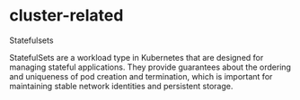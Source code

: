 # cluster-related  

Statefulsets  

StatefulSets are a workload type in Kubernetes that are designed for managing stateful applications.
They provide guarantees about the ordering and uniqueness of pod creation and termination, which is important for maintaining stable network identities and persistent storage.
